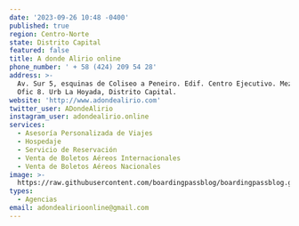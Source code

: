 ```yaml
---
date: '2023-09-26 10:48 -0400'
published: true
region: Centro-Norte
state: Distrito Capital
featured: false
title: A donde Alirio online
phone_number: ' + 58 (424) 209 54 28'
address: >-
  Av. Sur 5, esquinas de Coliseo a Peneiro. Edif. Centro Ejecutivo. Mezzanina.
  Ofic 8. Urb La Hoyada, Distrito Capital.
website: 'http://www.adondealirio.com'
twitter_user: ADondeAlirio
instagram_user: adondealirio.online
services:
  - Asesoría Personalizada de Viajes
  - Hospedaje
  - Servicio de Reservación
  - Venta de Boletos Aéreos Internacionales
  - Venta de Boletos Aéreos Nacionales
image: >-
  https://raw.githubusercontent.com/boardingpassblog/boardingpassblog.github.io/main/assets/images/alirio.jpg
types:
  - Agencias
email: adondealirioonline@gmail.com
---
```

